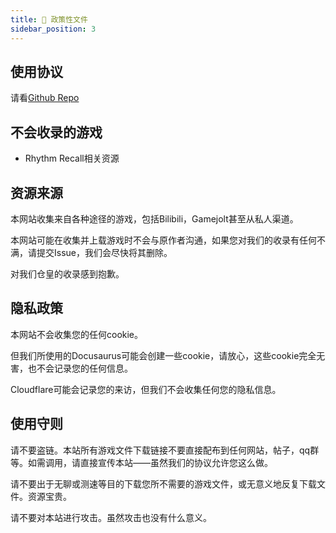 ```yaml
---
title: 📕 政策性文件
sidebar_position: 3
---
```


## 使用协议

请看[Github Repo](https://github.com/ZengXiaoPi/Determination-Site)

## 不会收录的游戏

- Rhythm Recall相关资源

## 资源来源

本网站收集来自各种途径的游戏，包括Bilibili，Gamejolt甚至从私人渠道。

本网站可能在收集并上载游戏时不会与原作者沟通，如果您对我们的收录有任何不满，请提交Issue，我们会尽快将其删除。

对我们仓皇的收录感到抱歉。

## 隐私政策

本网站不会收集您的任何cookie。

但我们所使用的Docusaurus可能会创建一些cookie，请放心，这些cookie完全无害，也不会记录您的任何信息。

Cloudflare可能会记录您的来访，但我们不会收集任何您的隐私信息。

## 使用守则

请不要盗链。本站所有游戏文件下载链接不要直接配布到任何网站，帖子，qq群等。如需调用，请直接宣传本站——虽然我们的协议允许您这么做。

请不要出于无聊或测速等目的下载您所不需要的游戏文件，或无意义地反复下载文件。资源宝贵。

请不要对本站进行攻击。虽然攻击也没有什么意义。
